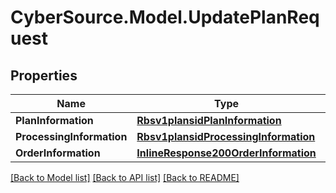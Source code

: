 # CyberSource.Model.UpdatePlanRequest
## Properties

Name | Type | Description | Notes
------------ | ------------- | ------------- | -------------
**PlanInformation** | [**Rbsv1plansidPlanInformation**](Rbsv1plansidPlanInformation.md) |  | [optional] 
**ProcessingInformation** | [**Rbsv1plansidProcessingInformation**](Rbsv1plansidProcessingInformation.md) |  | [optional] 
**OrderInformation** | [**InlineResponse200OrderInformation**](InlineResponse200OrderInformation.md) |  | [optional] 

[[Back to Model list]](../README.md#documentation-for-models) [[Back to API list]](../README.md#documentation-for-api-endpoints) [[Back to README]](../README.md)

